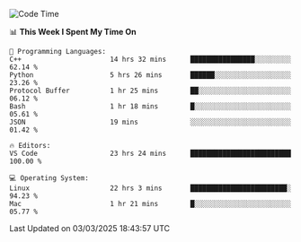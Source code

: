 
<!--START_SECTION:waka-->
![Code Time](http://img.shields.io/badge/Code%20Time-3%2C157%20hrs%2024%20mins-blue)

📊 **This Week I Spent My Time On** 

```text
💬 Programming Languages: 
C++                      14 hrs 32 mins      ████████████████░░░░░░░░░   62.14 % 
Python                   5 hrs 26 mins       ██████░░░░░░░░░░░░░░░░░░░   23.26 % 
Protocol Buffer          1 hr 25 mins        ██░░░░░░░░░░░░░░░░░░░░░░░   06.12 % 
Bash                     1 hr 18 mins        █░░░░░░░░░░░░░░░░░░░░░░░░   05.61 % 
JSON                     19 mins             ░░░░░░░░░░░░░░░░░░░░░░░░░   01.42 % 

🔥 Editors: 
VS Code                  23 hrs 24 mins      █████████████████████████   100.00 % 

💻 Operating System: 
Linux                    22 hrs 3 mins       ████████████████████████░   94.23 % 
Mac                      1 hr 21 mins        █░░░░░░░░░░░░░░░░░░░░░░░░   05.77 % 
```


 Last Updated on 03/03/2025 18:43:57 UTC
<!--END_SECTION:waka-->


